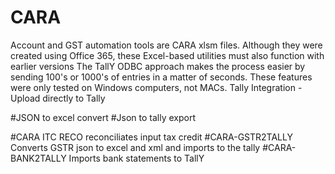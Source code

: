 # CARA
Account and GST automation tools are CARA xlsm files. Although they were created using Office 365, these Excel-based utilities must also function with earlier versions
The TallY ODBC approach makes the process easier by sending 100's or 1000's of entries in a matter of seconds.
These features were only tested on Windows computers, not MACs.
Tally Integration - Upload directly to Tally

#JSON to excel convert
#Json to tally export

#CARA ITC RECO
reconciliates input tax credit
#CARA-GSTR2TALLY
Converts GSTR json to excel and xml and imports to the tally
#CARA-BANK2TALLY
Imports bank statements to TallY